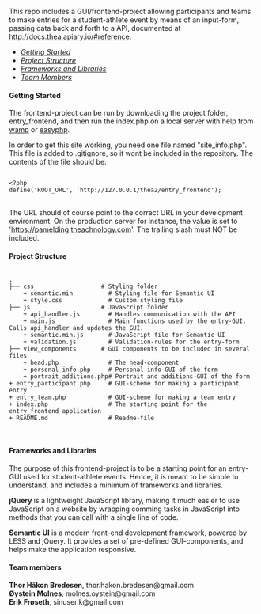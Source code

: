 This repo includes a GUI/frontend-project allowing participants and teams to make entries for a student-athlete event by means of an input-form, passing data back and forth to a API, documented at http://docs.thea.apiary.io/#reference.

<ul>
  <li><em><a href="#getting-started">Getting Started</a></em></li>
  <li><em><a href="#project-structure">Project Structure</a></em></li>
  <li><em><a href="#frameworks-and-libraries">Frameworks and Libraries</a></em></li>
  <li><em><a href="#team-members">Team Members</a></em></li>
</ul>

<h4 name="getting-started">Getting Started</h4>
The frontend-project can be run by downloading the project folder, entry_frontend, and then run the index.php on a local server with help from <a href="http://www.wampserver.com/en/">wamp</a> or <a href="http://www.easyphp.org/easyphp-devserver.php">easyphp</a>.

In order to get this site working, you need one file named "site_info.php". This file is added to .gitignore, so it wont be included in the repository. The contents of the file should be:

<pre>
<code>
&lt;?php
define('ROOT_URL', 'http://127.0.0.1/thea2/entry_frontend');
</code>
</pre>

The URL should of course point to the correct URL in your development environment. On the production server for instance, the value is set to 'https://pamelding.theachnology.com'. The trailing slash must NOT be included.

<h4 name="project-structure">Project Structure</h4>


<pre>
<code>
.
├── css					  # Styling folder
	+ semantic.min			# Styling file for Semantic UI
	+ style.css				# Custom styling file
├── js					  # JavaScript folder
	+ api_handler.js		# Handles communication with the API
	+ main.js				# Main functions used by the entry-GUI. Calls api_handler and updates the GUI.
	+ semantic.min.js		# JavaScript file for Semantic UI
	+ validation.js			# Validation-rules for the entry-form
├── view_components		  # GUI components to be included in several files
	+ head.php				# The head-component
	+ personal_info.php		# Personal info-GUI of the form
	+ portrait_additions.php# Portrait and additions-GUI of the form
+ entry_participant.php		# GUI-scheme for making a participant entry
+ entry_team.php			# GUI-scheme for making a team entry
+ index.php					# The starting point for the entry_frontend application
+ README.md					# Readme-file

</code>
</pre>



<h4 name="frameworks-and-libraries">Frameworks and Libraries</h4>
The purpose of this frontend-project is to be a starting point for an entry-GUI used for student-athlete events. Hence, it is meant to be simple to understand, and includes a minimum of frameworks and libraries.

<strong>jQuery</strong> is a lightweight JavaScript library, making it much easier to use JavaScript on a website by wrapping comming tasks in JavaScript into methods that you can call with a single line of code.

<strong>Semantic UI</strong> is a modern front-end development framework, powered by LESS and jQuery. It provides a set of pre-defined GUI-components, and helps make the application responsive.

<h4 name="team-members">Team members</h4>
<strong>Thor Håkon Bredesen</strong>, thor.hakon.bredesen@gmail.com <br>
<strong>Øystein Molnes</strong>, molnes.oystein@gmail.com <br>
<strong>Erik Frøseth</strong>, sinuserik@gmail.com <br>
